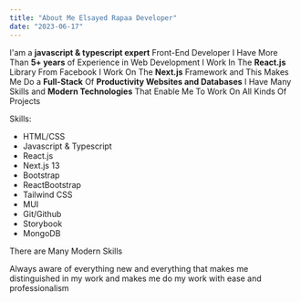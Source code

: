 ```yaml
---
title: "About Me Elsayed Rapaa Developer"
date: "2023-06-17"
---
```


I'am a **javascript & typescript expert**
Front-End Developer
I Have More Than **5+ years** of Experience in Web Development
I Work In The **React.js** Library From Facebook
I Work On The **Next.js** Framework and This Makes Me Do a **Full-Stack** Of **Productivity Websites and Databases**
I Have Many Skills and **Modern Technologies** That Enable Me To Work On All Kinds Of Projects

Skills:

- HTML/CSS
- Javascript & Typescript
- React.js
- Next.js 13
- Bootstrap
- ReactBootstrap
- Tailwind CSS
- MUI
- Git/Github
- Storybook
- MongoDB

There are Many Modern Skills

Always aware of everything new and everything that makes me distinguished in my work and makes me do my work with ease and professionalism
